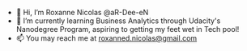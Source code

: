 - 👋 Hi, I’m Roxanne Nicolas @aR-Dee-eN
- 🌱 I’m currently learning Business Analytics through Udacity's Nanodegree Program,
     aspiring to getting my feet wet in Tech pool!
- 📫 You may reach me at roxanned.nicolas@gmail.com

<!---
aR-Dee-eN/aR-Dee-eN is a ✨ special ✨ repository because its `README.md` (this file) appears on your GitHub profile.
You can click the Preview link to take a look at your changes.
--->
